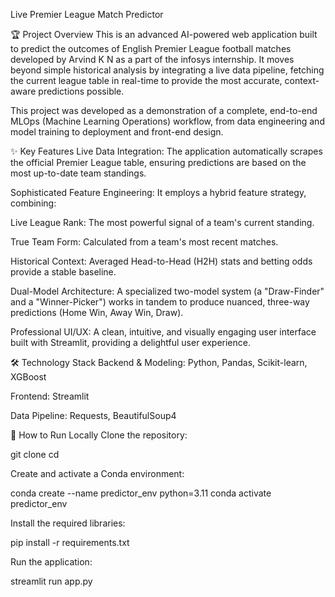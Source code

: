 Live Premier League Match Predictor

🏆 Project Overview
This is an advanced AI-powered web application built to predict the outcomes of English Premier League football matches developed by Arvind K N as a part of the infosys internship. It moves beyond simple historical analysis by integrating a live data pipeline, fetching the current league table in real-time to provide the most accurate, context-aware predictions possible.

This project was developed as a demonstration of a complete, end-to-end MLOps (Machine Learning Operations) workflow, from data engineering and model training to deployment and front-end design.

✨ Key Features
Live Data Integration: The application automatically scrapes the official Premier League table, ensuring predictions are based on the most up-to-date team standings.

Sophisticated Feature Engineering: It employs a hybrid feature strategy, combining:

Live League Rank: The most powerful signal of a team's current standing.

True Team Form: Calculated from a team's most recent matches.

Historical Context: Averaged Head-to-Head (H2H) stats and betting odds provide a stable baseline.

Dual-Model Architecture: A specialized two-model system (a "Draw-Finder" and a "Winner-Picker") works in tandem to produce nuanced, three-way predictions (Home Win, Away Win, Draw).

Professional UI/UX: A clean, intuitive, and visually engaging user interface built with Streamlit, providing a delightful user experience.

🛠️ Technology Stack
Backend & Modeling: Python, Pandas, Scikit-learn, XGBoost

Frontend: Streamlit

Data Pipeline: Requests, BeautifulSoup4

🚀 How to Run Locally
Clone the repository:

git clone <your-repo-link>
cd <your-repo-name>

Create and activate a Conda environment:

conda create --name predictor_env python=3.11
conda activate predictor_env

Install the required libraries:

pip install -r requirements.txt

Run the application:

streamlit run app.py
